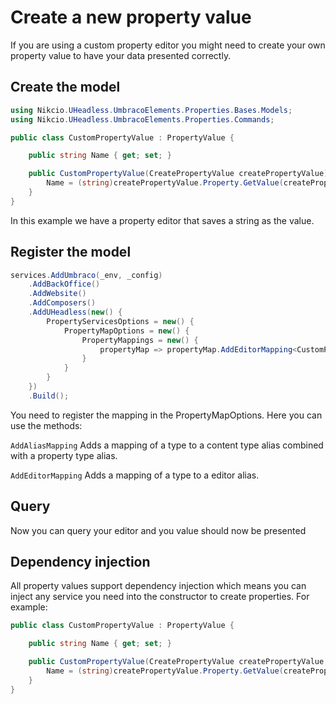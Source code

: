 # Create a new property value

If you are using a custom property editor you might need to create your own property value to have your data presented correctly.

## Create the model
```csharp
using Nikcio.UHeadless.UmbracoElements.Properties.Bases.Models;
using Nikcio.UHeadless.UmbracoElements.Properties.Commands;

public class CustomPropertyValue : PropertyValue {

    public string Name { get; set; }

    public CustomPropertyValue(CreatePropertyValue createPropertyValue) : base(createPropertyValue) {
        Name = (string)createPropertyValue.Property.GetValue(createPropertyValue.Culture);
    }
}
```

In this example we have a property editor that saves a string as the value.

## Register the model
```csharp
services.AddUmbraco(_env, _config)
    .AddBackOffice()
    .AddWebsite()
    .AddComposers()
    .AddUHeadless(new() {
        PropertyServicesOptions = new() {
            PropertyMapOptions = new() {
                PropertyMappings = new() {
                    propertyMap => propertyMap.AddEditorMapping<CustomPropertyValue>("myCustomPropertyEditorAlias")
                }
            }
        }
    })
    .Build();
```

You need to register the mapping in the PropertyMapOptions. Here you can use the methods:

`AddAliasMapping`
Adds a mapping of a type to a content type alias combined with a property type alias.

`AddEditorMapping`
Adds a mapping of a type to a editor alias.

## Query

Now you can query your editor and you value should now be presented

## Dependency injection

All property values support dependency injection which means you can inject any service you need into the constructor to create properties.
For example:
```csharp
public class CustomPropertyValue : PropertyValue {

    public string Name { get; set; }

    public CustomPropertyValue(CreatePropertyValue createPropertyValue, IContentService contentserivce) : base(createPropertyValue) {
        Name = (string)createPropertyValue.Property.GetValue(createPropertyValue.Culture);
    }
}
```